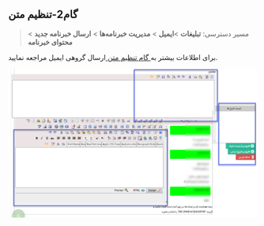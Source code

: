 ﻿## گام2-تنظیم متن

> مسیر دسترسی:  **تبلیغات** >**ایمیل** > **مدیریت خبرنامه‌ها** > **ارسال خبرنامه جدید** > **محتوای خبرنامه** 

برای اطلاعات بیشتر به<a href="file%3A%2F%2F%2FC%3A%5CUsers%5CH.abasi%5CDesktop%5Chelp%5Cmd%20help%5C%D8%AA%D8%A8%D9%84%DB%8C%D8%BA%D8%A7%D8%AA%5Cemail%5Csend-group-email%5C2-tanzim-matn-email%5C2-tanzim-matn-email.md" target="_blank">  گام تنظیم متن </a>ارسال گروهی ایمیل مراجعه نمایید.

![](advertising-sendingnewsmail-secondstep.png)

